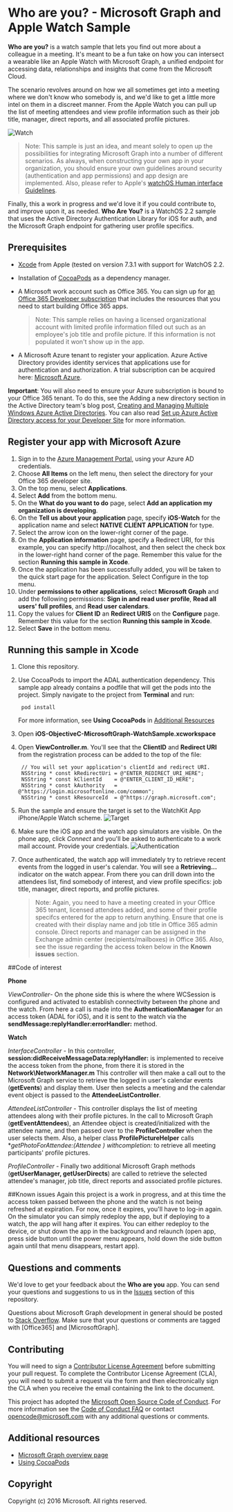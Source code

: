 # Who are you? - Microsoft Graph and Apple Watch Sample

**Who are you?** is a watch sample that lets you find out more about a colleague in a meeting. It's meant to be a fun take on how you can intersect a wearable like an Apple Watch with Microsoft Graph, a unified endpoint for accessing data, relationships and insights that come from the Microsoft Cloud.

The scenario revolves around on how we all sometimes get into a meeting where we don't know who somebody is, and we'd like to get a little more intel on them in a discreet manner. From the Apple Watch you can pull up the list of meeting attendees and view profile information such as their job title, manager, direct reports, and all associated profile pictures.

![Watch](https://github.com/microsoftgraph/iOS-objectiveC-apple-watch-sample/blob/master/Images/WatchScene.jpg)


> Note: This sample is just an idea, and meant solely to open up the possibilities for integrating Microsoft Graph into a number of different scenarios. As always, when constructing your own app in your organization, you should ensure your own guidelines around security (authentication and app permissions) and app design are implemented. Also, please refer to Apple's [watchOS Human interface Guidelines](https://developer.apple.com/watch/human-interface-guidelines/).

Finally, this a work in progress and we'd love it if you could contribute to, and improve upon it, as needed. **Who Are You?** is a WatchOS 2.2 sample that uses the Active Directory Authentication Library for iOS for auth, and the Microsoft Graph endpoint for gathering user profile specifics. 

## Prerequisites
* [Xcode](https://developer.apple.com/xcode/downloads/) from Apple (tested on version 7.3.1 with support for WatchOS 2.2.
* Installation of [CocoaPods](https://guides.cocoapods.org/using/using-cocoapods.html)  as a dependency manager.
* A Microsoft work account such as Office 365.  You can sign up for [an Office 365 Developer subscription](https://aka.ms/devprogramsignup) that includes the resources that you need to start building Office 365 apps.

     > Note: This sample relies on having a licensed organizational account with limited profile information filled out such as an employee's job title and profile picture. If this information is not populated it won't show up in the app.    
* A Microsoft Azure tenant to register your application. Azure Active Directory provides identity services that applications use for authentication and authorization. A trial subscription can be acquired here: [Microsoft Azure](https://account.windowsazure.com/SignUp).

**Important**: You will also need to ensure your Azure subscription is bound to your Office 365 tenant. To do this, see the Adding a new directory section in the Active Directory team's blog post, [Creating and Managing Multiple Windows Azure Active Directories](http://blogs.technet.com/b/ad/archive/2013/11/08/creating-and-managing-multiple-windows-azure-active-directories.aspx). You can also read [Set up Azure Active Directory access for your Developer Site](http://msdn.microsoft.com/office/office365/howto/setup-development-environment#bk_CreateAzureSubscription) for more information.


## Register your app with Microsoft Azure
1.	Sign in to the [Azure Management Portal](https://manage.windowsazure.com), using your Azure AD credentials.
2.	Choose **All Items** on the left menu, then select the directory for your Office 365 developer site.
3.	On the top menu, select **Applications**.
4.	Select **Add** from the bottom menu.
5.	On the **What do you want to do** page, select **Add an application my organization is developing**.
6.	On the **Tell us about your application** page, specify **iOS-Watch** for the application name and select **NATIVE CLIENT APPLICATION** for type.
7.	Select the arrow icon on the lower-right corner of the page.
8.	On the **Application information** page, specify a Redirect URI, for this example, you can specify http://localhost, and then select the check box in the lower-right hand corner of the page. Remember this value for the section **Running this sample in Xcode**.
9.	Once the application has been successfully added, you will be taken to the quick start page for the application. Select Configure in the top menu.
10.	Under **permissions to other applications**, select **Microsoft Graph** and add the following permissions: **Sign in and read user profile**, **Read all users' full profiles**, and **Read user calendars**.
11.	Copy the values for **Client ID** an **Redirect URIS** on the **Configure** page. Remember this value for the section **Running this sample in Xcode**.
12.	Select **Save** in the bottom menu.

## Running this sample in Xcode

1. Clone this repository.
2. Use CocoaPods to import the ADAL authentication dependency. This sample app already contains a podfile that will get the pods into the project. Simply navigate to the project from **Terminal** and run:

        pod install

  	 For more information, see **Using CocoaPods** in [Additional Resources](#AdditionalResources)

3. Open **iOS-ObjectiveC-MicrosoftGraph-WatchSample.xcworkspace**
4. Open **ViewController.m**. You'll see that the **ClientID** and **Redirect URI** from the registration process can be added to the top of the file:

    	// You will set your application's clientId and redirect URI.
		NSString * const kRedirectUri = @"ENTER_REDIRECT_URI_HERE";
		NSString * const kClientId    = @"ENTER_CLIENT_ID_HERE";
		NSString * const kAuthority   = @"https://login.microsoftonline.com/common";
		NSString * const kResourceId  = @"https://graph.microsoft.com";

5. Run the sample and ensure the target is set to the WatchKit App iPhone/Apple Watch scheme.
![Target](https://github.com/microsoftgraph/iOS-objectiveC-apple-watch-sample/blob/master/Images/target.jpg)
6. Make sure the iOS app and the watch app simulators are visible. On the phone app, click *Connect* and you'll be asked to authenticate to a work mail account. Provide your credentials.
![Authentication](https://github.com/microsoftgraph/iOS-objectiveC-apple-watch-sample/blob/master/Images/Authentication.jpg)
6. Once authenticated, the watch app will immediately try to retrieve recent events from the logged in user's calendar. You will see a **Retrieving...** indicator on the watch appear. From there you can drill down into the attendees list, find somebody of interest, and view profile specifics: job title, manager, direct reports, and profile pictures.

	> Note: Again, you need to have a meeting created in your Office 365 tenant, licensed attendees added, and some of their profile specifcs entered for the app to return anything. Ensure that one is created with their display name and job title in Office 365 admin console. Direct reports and manager can be assigned in the Exchange admin center (recipients/mailboxes) in Office 365. Also, see the issue regarding the access token below in the **Known issues** section.

##Code of interest

**Phone**

*ViewController*- On the phone side this is where the where WCSession is configured and activated to establish connectivity between the phone and the watch. From here a call is made into the **AuthenticationManager** for an access token (ADAL for iOS), and it is sent to the watch via the **sendMessage:replyHandler:errorHandler:** method. 

**Watch**

*InterfaceController* - In this controller, **session:didReceiveMessageData:replyHandler:** is implemented to receive the access token from the phone, from there it is stored in the **Network\NetworkManager.m** This controller will then make a call out to the Microsoft Graph service to retrieve the logged in user's calendar events (**getEvents**) and display them. User then selects a meeting and the calendar event object is passed to the **AttendeeListController**.

*AttendeeListController* - This controller displays the list of meeting attendees along with their profile pictures. In the call to Microsoft Graph (**getEventAttendees**), an Attendee object is created/initialized with the attendee name, and then passed over to the **ProfileController** when the user selects them. Also, a helper class **ProfilePictureHelper** calls **getPhotoForAttendee:(Attendee *) withcompletion:** to retrieve all meeting participants' profile pictures.
  
*ProfileController* - Finally two additional Microsoft Graph methods (**getUserManager, getUserDirects**) are called to retrieve the selected attendee's manager, job title, direct reports and associated profile pictures.


##Known issues
Again this project is a work in progress, and at this time the access token passed between the phone and the watch is not being refreshed at expiration. For now, once it expires, you'll have to log-in again. On the simulator you can simply redeploy the app, but if deploying to a watch, the app will hang after it expires. You can either redeploy to the device, or shut down the app in the background and relaunch (open app, press side button until the power menu appears, hold down the side button again until that menu disappears, restart app).

## Questions and comments

We'd love to get your feedback about the **Who are you** app. You can send your questions and suggestions to us in the [Issues]() section of this repository.

Questions about Microsoft Graph development in general should be posted to [Stack Overflow](http://stackoverflow.com/questions/tagged/Office365+API). Make sure that your questions or comments are tagged with [Office365] and [MicrosoftGraph].

## Contributing
You will need to sign a [Contributor License Agreement](https://cla.microsoft.com/) before submitting your pull request. To complete the Contributor License Agreement (CLA), you will need to submit a request via the form and then electronically sign the CLA when you receive the email containing the link to the document.

This project has adopted the [Microsoft Open Source Code of Conduct](https://opensource.microsoft.com/codeofconduct/). For more information see the [Code of Conduct FAQ](https://opensource.microsoft.com/codeofconduct/faq/) or contact [opencode@microsoft.com](mailto:opencode@microsoft.com) with any additional questions or comments.

## Additional resources

* [Microsoft Graph overview page](https://graph.microsoft.io)
* [Using CocoaPods](https://guides.cocoapods.org/using/using-cocoapods.html)

## Copyright
Copyright (c) 2016 Microsoft. All rights reserved.

